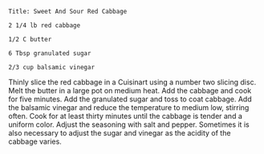 ~~~ recipe-info
Title: Sweet And Sour Red Cabbage
~~~

~~~ recipe-ingredients
2 1/4 lb red cabbage

1/2 C butter

6 Tbsp granulated sugar

2/3 cup balsamic vinegar
~~~

Thinly slice the red cabbage in a Cuisinart using a number two slicing disc. Melt the butter in a
large pot on medium heat. Add the cabbage and cook for five minutes. Add the granulated sugar and
toss to coat cabbage. Add the balsamic vinegar and reduce the temperature to medium low, stirring
often. Cook for at least thirty minutes until the cabbage is tender and a uniform color. Adjust the
seasoning with salt and pepper. Sometimes it is also necessary to adjust the sugar and vinegar as
the acidity of the cabbage varies.

